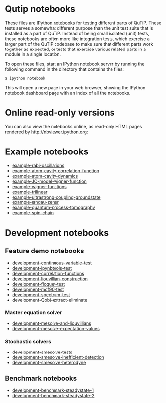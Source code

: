 Qutip notebooks
===============

These files are [IPython notebooks](http://ipython.org/notebook.html) for
testing different parts of QuTiP. These tests serves a somewhat different
purpose than the unit test suite that is installed as a part of QuTiP. Instead
of being small isolated (unit) tests, these notebooks are often more like
integration tests, which exercise a larger part of the QuTiP codebase to make
sure that different parts work together as expected, or tests that exercise
various related parts in a module in a single location.

To open these files, start an IPython notebook server by running the following
command in the directory that contains the files:

    $ ipython notebook

This will open a new page in your web browser, showing the IPython notebook
dashboard page with an index of all the notebooks.

# Online read-only versions


You can also view the notebooks online, as read-only HTML pages rendered by
http://nbviewer.ipython.org:

# Example notebooks

 * [example-rabi-oscillations](http://nbviewer.ipython.org/urls/raw.github.com/qutip/qutip-notebooks/master/examples/example-rabi-oscillations.ipynb)
 * [example-atom-cavity-correlation-function](http://nbviewer.ipython.org/urls/raw.github.com/qutip/qutip-notebooks/master/examples/example-atom-cavity-correlation-function.ipynb)
 * [example-atom-cavity-dynamics](http://nbviewer.ipython.org/urls/raw.github.com/qutip/qutip-notebooks/master/examples/example-atom-cavity-dynamics.ipynb)
 * [example-JC-model-wigner-function](http://nbviewer.ipython.org/urls/raw.github.com/qutip/qutip-notebooks/master/examples/example-JC-model-wigner-function.ipynb)
 * [example-wigner-functions](http://nbviewer.ipython.org/urls/raw.github.com/qutip/qutip-notebooks/master/examples/example-wigner-functions.ipynb)
 * [example-trilinear](http://nbviewer.ipython.org/urls/raw.github.com/qutip/qutip-notebooks/master/examples/example-trilinear.ipynb)
 * [example-ultrastrong-coupling-groundstate](http://nbviewer.ipython.org/urls/raw.github.com/qutip/qutip-notebooks/master/examples/example-ultrastrong-coupling-groundstate.ipynb)
 * [example-landau-zener](http://nbviewer.ipython.org/urls/raw.github.com/qutip/qutip-notebooks/master/examples/example-landau-zener.ipynb)
 * [example-quantum-process-tomography](http://nbviewer.ipython.org/urls/raw.github.com/qutip/qutip-notebooks/master/examples/example-quantum-process-tomography.ipynb)
 * [example-spin-chain](http://nbviewer.ipython.org/urls/raw.github.com/qutip/qutip-notebooks/master/examples/example-spin-chain.ipynb)

# Development notebooks

## Feature demo notebooks

 * [development-continuous-variable-test](http://nbviewer.ipython.org/urls/raw.github.com/qutip/qutip-notebooks/master/development/development-continuous-variable-test.ipynb)
 * [development-ipynbtools-test](http://nbviewer.ipython.org/urls/raw.github.com/qutip/qutip-notebooks/master/development/development-ipynbtools-test.ipynb)
 * [development-correlation-functions](http://nbviewer.ipython.org/urls/raw.github.com/qutip/qutip-notebooks/master/development/development-correlation-functions.ipynb)
 * [development-liouvillian-construction](http://nbviewer.ipython.org/urls/raw.github.com/qutip/qutip-notebooks/master/development/development-liouvillian-construction.ipynb)
 * [development-floquet-test](http://nbviewer.ipython.org/urls/raw.github.com/qutip/qutip-notebooks/master/development/development-floquet-test.ipynb)
 * [development-mcf90-test](http://nbviewer.ipython.org/urls/raw.github.com/qutip/qutip-notebooks/master/development/development-mcf90-test.ipynb)
 * [development-spectrum-test](http://nbviewer.ipython.org/urls/raw.github.com/qutip/qutip-notebooks/master/development/development-spectrum-test.ipynb)
 * [development-Qobj-extract-eliminate](http://nbviewer.ipython.org/urls/raw.github.com/qutip/qutip-notebooks/master/development/development-Qobj-extract-eliminate.ipynb)

### Master equation solver

 * [development-mesolve-and-liouvillians](http://nbviewer.ipython.org/urls/raw.github.com/qutip/qutip-notebooks/master/development/development-mesolve-and-liouvillians.ipynb)
 * [development-mesolve-expectation-values](http://nbviewer.ipython.org/urls/raw.github.com/qutip/qutip-notebooks/master/development/development-mesolve-expectation-values.ipynb)


### Stochastic solvers

 * [development-smesolve-tests](http://nbviewer.ipython.org/urls/raw.github.com/qutip/qutip-notebooks/master/development/development-smesolve-tests.ipynb)
 * [development-smesolve-inefficient-detection](http://nbviewer.ipython.org/urls/raw.github.com/qutip/qutip-notebooks/master/development/development-smesolve-inefficient-detection.ipynb)
 * [development-smesolve-heterodyne](http://nbviewer.ipython.org/urls/raw.github.com/qutip/qutip-notebooks/master/development/development-smesolve-heterodyne.ipynb)

## Benchmark notebooks

 * [development-benchmark-steadystate-1](http://nbviewer.ipython.org/urls/raw.github.com/qutip/qutip-notebooks/master/development/development-steadystate-solver-benchmarks-1.ipynb)
 * [development-benchmark-steadystate-2](http://nbviewer.ipython.org/urls/raw.github.com/qutip/qutip-notebooks/master/development/development-steadystate-solver-benchmarks-2.ipynb)


